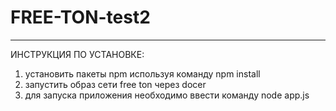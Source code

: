 # FREE-TON-test2
----------------
ИНСТРУКЦИЯ ПО УСТАНОВКЕ:
1) установить пакеты npm используя команду npm install
2) запустить образ сети free ton через docer
3) для запуска приложения необходимо ввести команду node app.js